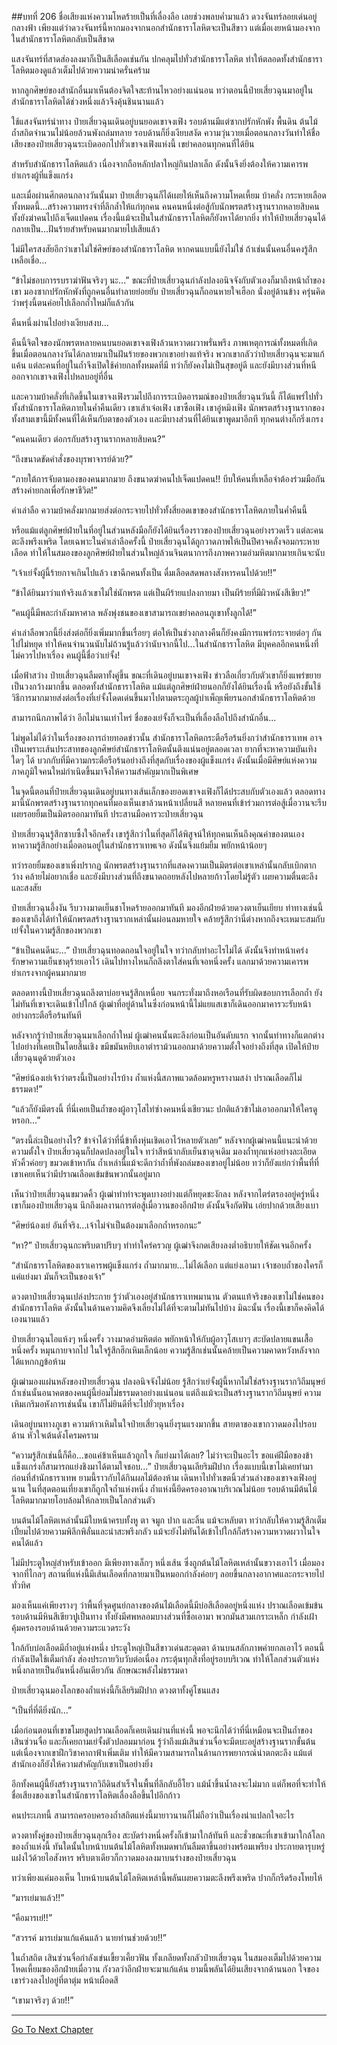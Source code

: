 ##บทที่ 206 ชื่อเสียงแห่งความโหดร้ายเป็นที่เลื่องลือ
เลยช่วงพลบค่ำมาแล้ว ดวงจันทร์ลอยเด่นอยู่กลางฟ้า เพียงแต่ว่าดวงจันทร์นี้หากมองจากนอกสำนักธาราโลหิตจะเป็นสีขาว แต่เมื่อเงยหน้ามองจากในสำนักธาราโลหิตกลับเป็นสีชาด

แสงจันทร์ที่สาดส่องลงมาก็เป็นสีเลือดเช่นกัน ปกคลุมไปทั่วสำนักธาราโลหิต ทำให้ตลอดทั้งสำนักธาราโลหิตมองดูแล้วเต็มไปด้วยความน่าครั่นคร้าม

หากลูกศิษย์ของสำนักอื่นมาเห็นต้องจิตใจสะท้านไหวอย่างแน่นอน ทว่าตอนนี้ป๋ายเสี่ยวฉุนมาอยู่ในสำนักธาราโลหิตได้ช่วงหนึ่งแล้วจึงคุ้นชินนานแล้ว

ใช้แสงจันทร์นำทาง ป๋ายเสี่ยวฉุนเดินอยู่บนยอดเขาจงเฟิง รอบด้านมีแต่ซากปรักหักพัง พื้นดิน ต้นไม้ ถ้ำสถิตจำนวนไม่น้อยล้วนพังถล่มทลาย รอบด้านก็ยิ่งเงียบสงัด ความวุ่นวายเมื่อตอนกลางวันทำให้ชื่อเสียงของป๋ายเสี่ยวฉุนระเบิดออกไปทั่วเขาจงเฟิงแห่งนี้ เขย่าคลอนทุกคนที่ได้ยิน

สำหรับสำนักธาราโลหิตแล้ว เนื่องจากถือหลักปลาใหญ่กินปลาเล็ก ดังนั้นจึงยิ่งต้องให้ความเคารพยำเกรงผู้ที่แข็งแกร่ง

และเมื่อผ่านศึกตอนกลางวันนั้นมา ป๋ายเสี่ยวฉุนก็ได้เผยให้เห็นถึงความโหดเหี้ยม บ้าคลั่ง กระหายเลือด ทั้งหมดนี้...สร้างความทรงจำที่ลึกล้ำให้แก่ทุกคน คนคนหนึ่งต่อสู้กับนักพรตสร้างฐานรากหลายสิบคน ทั้งยังฆ่าคนไปถึงเจ็ดแปดคน เรื่องนี้แม้จะเป็นในสำนักธาราโลหิตก็ยังหาได้ยากยิ่ง ทำให้ป๋ายเสี่ยวฉุนได้กลายเป็น...ฝันร้ายสำหรับคนมากมายไปเสียแล้ว

ไม่มีใครสงสัยอีกว่าเขาไม่ใช่ศิษย์ของสำนักธาราโลหิต หากคนแบบนี้ยังไม่ใช่ ถ้าเช่นนั้นคนอื่นคงรู้สึกเหลือเชื่อ...

“ข้าไม่ชอบการรบราฆ่าฟันจริงๆ นะ...” ขณะที่ป๋ายเสี่ยวฉุนกำลังปลงอนิจจังกับตัวเองก็มาถึงหน้าถ้ำของเขา มองซากปรักหักพังที่ถูกคนอื่นทำลายย่อยยับ ป๋ายเสี่ยวฉุนก็ถอนหายใจเฮือก นั่งอยู่ด้านข้าง ครุ่นคิดว่าพรุ่งนี้ตนค่อยไปเลือกถ้ำใหม่ก็แล้วกัน

คืนหนึ่งผ่านไปอย่างเงียบสงบ...

คืนนี้จิตใจของนักพรตหลายคนบนยอดเขาจงเฟิงล้วนหวาดผวาพรั่นพรึง ภาพเหตุการณ์ทั้งหมดที่เกิดขึ้นเมื่อตอนกลางวันได้กลายมาเป็นฝันร้ายของพวกเขาอย่างแท้จริง พวกเขากลัวว่าป๋ายเสี่ยวฉุนจะมาแก้แค้น แต่ละคนที่อยู่ในถ้ำจึงเปิดใช้ค่ายกลทั้งหมดที่มี ทว่าก็ยังคงไม่เป็นสุขอยู่ดี และยังมีบางส่วนที่หนีออกจากเขาจงเฟิงไปหลบอยู่ที่อื่น

และความบ้าคลั่งที่เกิดขึ้นในเขาจงเฟิงรวมไปถึงการระเบิดอารมณ์ของป๋ายเสี่ยวฉุนวันนี้ ก็ได้แพร่ไปทั่วทั้งสำนักธาราโลหิตภายในค่ำคืนเดียว เขาเส้าเจ๋อเฟิง เขาซือเฟิง เขาอู๋หมิงเฟิง นักพรตสร้างฐานรากของทั้งสามเขานี้มีทั้งคนที่ได้เห็นกับตาของตัวเอง และมีบางส่วนที่ได้ยินเขาพูดมาอีกที ทุกคนต่างก็กริ่งเกรง

“คนคนเดียว ต่อกรกับสร้างฐานรากหลายสิบคน?”

“ถึงขนาดขัดคำสั่งของบุรพาจารย์ด้วย?”

“ภายใต้การจับตามองของคนมากมาย ถึงขนาดฆ่าคนไปเจ็ดแปดคน!! บีบให้คนที่เหลือจำต้องร่วมมือกันสร้างค่ายกลเพื่อรักษาชีวิต!”

คำเล่าลือ ความบ้าคลั่งมากมายส่งต่อกระจายไปทั่วทั้งสี่ยอดเขาของสำนักธาราโลหิตภายในค่ำคืนนี้

หรือแม้แต่ลูกศิษย์ฝ่ายในที่อยู่ในส่วนหลังมือก็ยังได้ยินเรื่องราวของป๋ายเสี่ยวฉุนอย่างรวดเร็ว แต่ละคนตะลึงพรึงเพริด โดยเฉพาะในคำเล่าลือครั้งนี้ ป๋ายเสี่ยวฉุนได้ถูกวาดภาพให้เป็นปีศาจคลั่งจอมกระหายเลือด ทำให้ในสมองของลูกศิษย์ฝ่ายในส่วนใหญ่ล้วนจินตนาการถึงภาพความอำมหิตมากมายเกินจะนับ

“เจ้าเย่จั้งผู้นี้ร้ายกาจเกินไปแล้ว เขาฉีกคนทั้งเป็น ดื่มเลือดสดพลางสังหารคนไปด้วย!!”

“ข้าได้ยินมาว่าแท้จริงแล้วเขาไม่ใช่นักพรต แต่เป็นผีร้ายแปลงกายมา เป็นผีร้ายที่มีผิวหนังสีเขียว!”

“คนผู้นี้มีพละกำลังมหาศาล พลังพุ่งชนของเขาสามารถเขย่าคลอนภูเขาทั้งลูกได้!”

คำเล่าลือพวกนี้ยิ่งส่งต่อก็ยิ่งเพิ่มมากขึ้นเรื่อยๆ ต่อให้เป็นช่วงกลางคืนก็ยังคงมีการแพร่กระจายต่อๆ กันไปไม่หยุด ทำให้คนจำนวนนับไม่ถ้วนรู้แล้วว่านับจากนี้ไป...ในสำนักธาราโลหิต มีบุคคลอีกคนหนึ่งที่ไม่ควรไปหาเรื่อง คนผู้นี้ชื่อว่าเย่จั้ง!

เมื่อฟ้าสว่าง ป๋ายเสี่ยวฉุนลืมตาทั้งคู่ขึ้น ขณะที่เดินอยู่บนเขาจงเฟิง ข่าวลือเกี่ยวกับตัวเขาก็ยิ่งแพร่ขยายเป็นวงกว้างมากขึ้น ตลอดทั้งสำนักธาราโลหิต แม้แต่ลูกศิษย์ฝ่ายนอกก็ยังได้ยินเรื่องนี้ หรือยังถึงขั้นใช้วิธีการมากมายส่งต่อเรื่องที่เย่จั้งโดดเด่นขึ้นมาไปตามตระกูลผู้บำเพ็ญเพียรนอกสำนักธาราโลหิตด้วย

สามารถนึกภาพได้ว่า อีกไม่นานเท่าไหร่ ชื่อของเย่จั้งก็จะเป็นที่เลื่องลือไปถึงสำนักอื่น...

ไม่พูดไม่ได้ว่าในเรื่องของการถ่ายทอดข่าวนั้น สำนักธาราโลหิตกระตือรือร้นยิ่งกว่าสำนักธาราเทพ อาจเป็นเพราะเส้นประสาทของลูกศิษย์สำนักธาราโลหิตนั้นตึงแน่นอยู่ตลอดเวลา ยากที่จะหาความบันเทิงใดๆ ได้ บวกกับที่มีความกระตือรือร้นอย่างถึงที่สุดกับเรื่องของผู้แข็งแกร่ง ดังนั้นเมื่อมีศิษย์แห่งความภาคภูมิใจคนใหม่กำเนิดขึ้นมาจึงให้ความสำคัญมากเป็นพิเศษ

ในจุดนี้ตอนที่ป๋ายเสี่ยวฉุนเดินอยู่บนทางเส้นเล็กของยอดเขาจงเฟิงก็ได้ประสบกับตัวเองแล้ว ตลอดทางมานี้นักพรตสร้างฐานรากทุกคนที่มองเห็นเขาล้วนหน้าเปลี่ยนสี หลายคนที่เข้าร่วมการต่อสู้เมื่อวานจะรีบเผยรอยยิ้มเป็นมิตรออกมาทันที ประสานมือคารวะป๋ายเสี่ยวฉุน

ป๋ายเสี่ยวฉุนรู้สึกซาบซึ้งใจอีกครั้ง เขารู้สึกว่าในที่สุดก็ได้พิสูจน์ให้ทุกคนเห็นถึงคุณค่าของตนเอง หาความรู้สึกอย่างเมื่อตอนอยู่ในสำนักธาราเทพเจอ ดังนั้นจึงแย้มยิ้ม พยักหน้าน้อยๆ

ทว่ารอยยิ้มของเขาเพิ่งปรากฏ นักพรตสร้างฐานรากที่แสดงความเป็นมิตรต่อเขาเหล่านั้นกลับเบิกตากว้าง คล้ายไม่อยากเชื่อ และยังมีบางส่วนที่ถึงขนาดถอยหลังไปหลายก้าวโดยไม่รู้ตัว เผยความตื่นตะลึงและสงสัย

ป๋ายเสี่ยวฉุนอึ้งงัน รีบวางมาดเย็นชาโหดร้ายออกมาทันที มองอีกฝ่ายด้วยดวงตาเย็นเยียบ ท่าทางเช่นนี้ของเขาถึงได้ทำให้นักพรตสร้างฐานรากเหล่านั้นผ่อนลมหายใจ คล้ายรู้สึกว่านี่ต่างหากถึงจะเหมาะสมกับเย่จั้งในความรู้สึกของพวกเขา

“ข้าเป็นคนดีนะ...” ป๋ายเสี่ยวฉุนทอดถอนใจอยู่ในใจ ทว่ากลับทำอะไรไม่ได้ ดังนั้นจึงทำหน้าเคร่ง รักษาความเย็นชาดุร้ายเอาไว้ เดินไปทางไหนก็ถลึงตาใส่คนที่เจอหนึ่งครั้ง แลกมาด้วยความเคารพยำเกรงจากผู้คนมากมาย

ตลอดทางนี้ป๋ายเสี่ยวฉุนถลึงตาบ่อยจนรู้สึกเหนื่อย จนกระทั่งมาถึงหอเรือนที่รับผิดชอบการเลือกถ้ำ ยังไม่ทันที่เขาจะเดินเข้าไปใกล้ ผู้เฒ่าที่อยู่ด้านในซึ่งก่อนหน้านี้ไม่แยแสเขาก็เดินออกมาคารวะรับหน้าอย่างกระตือรือร้นทันที

หลังจากรู้ว่าป๋ายเสี่ยวฉุนมาเลือกถ้ำใหม่ ผู้เฒ่าคนนั้นตะลึงก่อนเป็นอันดับแรก จากนั้นท่าทางก็แตกต่างไปอย่างที่เคยเป็นโดยสิ้นเชิง ขมีขมันหยิบเอาตำราม้วนออกมาด้วยความตั้งใจอย่างถึงที่สุด เปิดให้ป๋ายเสี่ยวฉุนดูด้วยตัวเอง

“ศิษย์น้องเย่เจ้าว่าตรงนี้เป็นอย่างไรบ้าง ถ้ำแห่งนี้สภาพแวดล้อมหรูหรางามสง่า ปราณเลือดก็ไม่ธรรมดา!”

“แล้วก็ยังมีตรงนี้ ที่นี่เคยเป็นถ้ำของผู้อาวุโสไท่ซ่างคนหนึ่งเชียวนะ ปกติแล้วข้าไม่เอาออกมาให้ใครดูหรอก...”

“ตรงนี้ล่ะเป็นอย่างไร? ข้าจำได้ว่าที่นี่ข้าทิ้งหุ่นเชิดเอาไว้หลายตัวเลย” หลังจากผู้เฒ่าคนนี้แนะนำด้วยความตั้งใจ ป๋ายเสี่ยวฉุนก็ปลดปลงอยู่ในใจ ทว่าสีหน้ากลับเย็นชาดุจเดิม มองถ้ำทุกแห่งอย่างละเอียด หัวคิ้วค่อยๆ ขมวดเข้าหากัน ถ้ำเหล่านี้แม้จะดีกว่าถ้ำที่พังถล่มของเขาอยู่ไม่น้อย ทว่าก็ยังแย่กว่าพื้นที่ที่เขาเคยเห็นว่ามีปราณเลือดเข้มข้นพวกนั้นอยู่มาก

เห็นว่าป๋ายเสี่ยวฉุนขมวดคิ้ว ผู้เฒ่าทำท่าจะพูดบางอย่างแต่ก็หยุดชะงักลง หลังจากไตร่ตรองอยู่ครู่หนึ่ง เขาก็มองป๋ายเสี่ยวฉุน นึกถึงผลงานการต่อสู้เมื่อวานของอีกฝ่าย ดังนั้นจึงกัดฟัน เอ่ยปากด้วยเสียงเบา

“ศิษย์น้องเย่ อันที่จริง...เจ้าไม่จำเป็นต้องมาเลือกถ้ำหรอกนะ”

“หา?” ป๋ายเสี่ยวฉุนกะพริบตาปริบๆ ทำท่าใคร่ครวญ ผู้เฒ่าจึงกดเสียงลงต่ำอธิบายให้ชัดเจนอีกครั้ง

“สำนักธาราโลหิตของเราเคารพผู้แข็งแกร่ง ถ้ำมากมาย...ไม่ได้เลือก แต่แย่งเอามา เจ้าชอบถ้ำของใครก็แค่แย่งมา มันก็จะเป็นของเจ้า”

ดวงตาป๋ายเสี่ยวฉุนเปล่งประกาย รู้ว่าตัวเองอยู่สำนักธาราเทพมานาน ตัวตนแท้จริงของเขาไม่ใช่คนของสำนักธาราโลหิต ดังนั้นในด้านความคิดจึงเลี่ยงไม่ได้ที่จะตามไม่ทันไปบ้าง มิฉะนั้น เรื่องนี้เขาก็คงคิดได้เองนานแล้ว

ป๋ายเสี่ยวฉุนไอแห้งๆ หนึ่งครั้ง วางมาดอำมหิตต่อ พยักหน้าให้กับผู้อาวุโสเบาๆ สะบัดปลายแขนเสื้อหนึ่งครั้ง หมุนกายจากไป ในใจรู้สึกฮึกเหิมเล็กน้อย ความรู้สึกเช่นนั้นคล้ายเป็นความคาดหวังหลังจากได้แหกกฏข้อห้าม

ผู้เฒ่ามองแผ่นหลังของป๋ายเสี่ยวฉุน ปลงอนิจจังไม่น้อย รู้สึกว่าเย่จั้งผู้นี้หากไม่ใช่สร้างฐานรากวิถีมนุษย์ ถ้าเช่นนั้นอนาคตของคนผู้นี้ย่อมไม่ธรรมดาอย่างแน่นอน แต่ถึงแม้จะเป็นสร้างฐานรากวิถีมนุษย์ ความเหิมเกริมอหังการเช่นนั้น เขาก็ไม่ยินดีที่จะไปยั่วยุหาเรื่อง

 เดินอยู่บนทางภูเขา ความห้าวเหิมในใจป๋ายเสี่ยวฉุนยิ่งรุนแรงมากขึ้น สายตาของเขากวาดมองไปรอบด้าน หัวใจเต้นดังโครมคราม

“ความรู้สึกเช่นนี้ก็คือ...ขอแค่ข้าเห็นแล้วถูกใจ ก็แย่งมาได้เลย? ไม่ว่าจะเป็นอะไร ขอแค่ฝีมือของข้าแข็งแกร่งก็สามารถแย่งชิงมาได้ตามใจชอบ...” ป๋ายเสี่ยวฉุนเลียริมฝีปาก เรื่องแบบนี้เขาไม่เคยทำมาก่อนที่สำนักธาราเทพ ยามนี้ราวกับได้กินผลไม้ต้องห้าม เดินหาไปทั่วเขตนิ้วส่วนล่างของเขาจงเฟิงอยู่นาน ในที่สุดตอนเที่ยงเขาก็ถูกใจถ้ำแห่งหนึ่ง ถ้ำแห่งนี้ยึดครองอาณาบริเวณไม่น้อย รอบด้านมีต้นไม้โลหิตมากมายโอบล้อมให้กลายเป็นโลกส่วนตัว

บนต้นไม้โลหิตเหล่านั้นมีใบหน้าครบทั้งหู ตา จมูก ปาก และลิ้น แม้จะหลับตา ทว่ากลับให้ความรู้สึกเต็มเปี่ยมไปด้วยความพิลึกพิลั่นและน่าสะพรึงกลัว แม้จะยังไม่ทันได้เข้าไปใกล้ก็สร้างความหวาดผวาในใจคนได้แล้ว

ไม่มีประตูใหญ่สำหรับเข้าออก มีเพียงทางเล็กๆ หนึ่งเส้น ซึ่งถูกต้นไม้โลหิตเหล่านั้นขวางเอาไว้ เมื่อมองจากที่ไกลๆ สถานที่แห่งนี้มีเส้นเลือดที่กลายมาเป็นหมอกกำลังค่อยๆ ลอยขึ้นกลางอากาศและกระจายไปทั่วทิศ

มองเห็นแค่เพียงรางๆ ว่าพื้นที่จุดศูนย์กลางของต้นไม้เลือดนี้มีบ่อสีเลือดอยู่หนึ่งแห่ง ปราณเลือดเข้มข้น รอบด้านมีหินสีเขียวปูเป็นทาง ทั้งยังมีศพหลอมบางส่วนที่ซื้อเอามา พวกมันสวมเกราะเหล็ก กำลังเฝ้าคุ้มครองรอบด้านด้วยความระแวดระวัง

ใกล้กับบ่อเลือดมีถ้ำอยู่แห่งหนึ่ง ประตูใหญ่เป็นสีขาวเด่นสะดุดตา ด้านบนสลักภาพค่ายกลเอาไว้ ตอนนี้กำลังเปิดใช้เต็มกำลัง ส่องประกายวิบวับต่อเนื่อง กระตุ้นทุกสิ่งที่อยู่รอบบริเวณ ทำให้โลกส่วนตัวแห่งหนึ่งกลายเป็นอันหนึ่งอันเดียวกัน ลักษณะพลังไม่ธรรมดา

ป๋ายเสี่ยวฉุนมองโลกของถ้ำแห่งนี้ก็เลียริมฝีปาก ดวงตาทั้งคู่โชนแสง

“เป็นที่ที่ดียิ่งนัก...”

เมื่อก่อนตอนที่เขาขโมยสูดปราณเลือดก็เคยเดินผ่านที่แห่งนี้ พอจะนึกได้ว่าที่นี่เหมือนจะเป็นถ้ำของเสินซ่วนจื่อ และก็เคยถามเย่จั้งตัวปลอมมาก่อน รู้ว่าถึงแม้เสินซ่วนจื่อจะมีตบะอยู่สร้างฐานรากขั้นต้น แต่เนื่องจากเขาฝึกวิชาคาถาฟ้าเพิ่มเติม ทำให้มีความสามารถในด้านการพยากรณ์น่าตกตะลึง แม้แต่สำนักเองก็ยังให้ความสำคัญกับเขาเป็นอย่างยิ่ง

อีกทั้งคนผู้นี้ยังสร้างฐานรากวิถีดินสำเร็จในพื้นที่ลึกลับอี้โยว แม้น้ำขึ้นน้ำลงจะไม่มาก แต่ก็พอที่จะทำให้ชื่อเสียงของเขาในสำนักธาราโลหิตเลื่องลือขึ้นไปอีกก้าว

คนประเภทนี้ สามารถครอบครองถ้ำสถิตแห่งนี้มายาวนานก็ไม่ถือว่าเป็นเรื่องน่าแปลกใจอะไร

ดวงตาทั้งคู่ของป๋ายเสี่ยวฉุนลุกเรือง สะบัดร่างหนึ่งครั้งก็เข้ามาใกล้ทันที และชั่วขณะที่เขาเข้ามาใกล้โลกของถ้ำแห่งนี้ ทันใดนั้นใบหน้าบนต้นไม้โลหิตทั้งหมดพากันลืมตาขึ้นอย่างพร้อมเพรียง ประกายตารุบหรู่แฝงไว้ด้วยไอสังหาร พริบตาเดียวก็กวาดมองลงมาบนร่างของป๋ายเสี่ยวฉุน

ทว่าเพียงแค่มองเห็น ใบหน้าบนต้นไม้โลหิตเหล่านี้พลันเผยความตะลึงพรึงเพริด ปากก็กรีดร้องโหยไห้

“มารเย่มาแล้ว!!”

“คือมารเย่!!” 

“สวรรค์ มารเย่มาแก้แค้นแล้ว นายท่านช่วยด้วย!!”

ในถ้ำสถิต เสินซ่วนจื่อกำลังเข่นเขี้ยวเคี้ยวฟัน ทั้งเกลียดทั้งกลัวป๋ายเสี่ยวฉุน ในสมองเต็มไปด้วยความโหดเหี้ยมของอีกฝ่ายเมื่อวาน กังวลว่าอีกฝ่ายจะมาแก้แค้น ยามนี้พลันได้ยินเสียงจากด้านนอก ใจของเขาร่วงลงไปอยู่ที่ตาตุ่ม หน้าเผือดสี

“เขามาจริงๆ ด้วย!!” 

----------------------------------------------------------------------------


[Go To Next Chapter]( ./24.md)